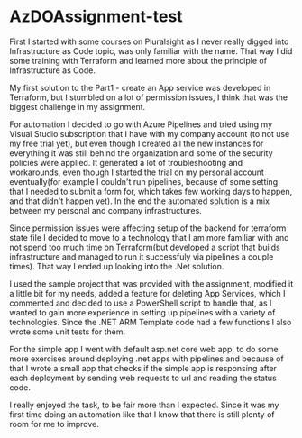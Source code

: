 # AzDOAssignment-test

First I started with some courses on Pluralsight as I never really digged into Infrastructure as Code topic, was only familiar with the name.
That way I did some training with Terraform and learned more about the principle of Infrastructure as Code.

My first solution to the Part1 - create an App service was developed in Terraform, but I stumbled on a lot of permission issues, I think that was the biggest challenge in my assignment. 

For automation I decided to go with Azure Pipelines and tried using my Visual Studio subscription that I have with my company account (to not use my free trial yet), but even though I created all the new instances for everything it was still behind the organization and some of the security policies were applied. It generated a lot of troubleshooting and workarounds, even though I started the trial on my personal account eventually(for example I couldn't run pipelines, because of some setting that I needed to submit a form for, which takes few working days to happen, and that didn't happen yet). In the end the automated solution is a mix between my personal and company infrastructures.

Since permission issues were affecting setup of the backend for terraform state file I decided to move to a technology that I am more familiar with and not spend too much time on Terraform(but developed a script that builds infrastructure and managed to run it successfuly via pipelines a couple times).
That way I ended up looking into the .Net solution.

I used the sample project that was provided with the assignment, modified it a little bit for my needs, added a feature for deleting App Services, which I commented and decided to use a PowerShell script to handle that, as I wanted to gain more experience in setting up pipelines with a variety of technologies. Since the .NET ARM Template code had a few functions I also wrote some unit tests for them.

For the simple app I went with default asp.net core web app, to do some more exercises around deploying .net apps with pipelines and because of that I wrote a small app that checks if the simple app is responsing after each deployment by sending web requests to url and reading the status code.

I really enjoyed the task, to be fair more than I expected. Since it was my first time doing an automation like that I know that there is still plenty of room for me to improve.
